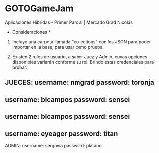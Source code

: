 # GOTOGameJam
Aplicaciones Híbridas - Primer Parcial | Mercado Grad Nicolás

* Consideraciones *
1. Incluyo una carpeta llamada "collections" con los JSON para poder importar en la base, para usar como prueba.


2. Existen 2 roles de usuario, a saber Juez y Admin, cuyas opciones disponibles variarán conforme su rol.
Brindo estas credenciales para probar:

JUECES:
username: nmgrad
password: toronja
-
username: blcampos
password: sensei
-
username: blcampos
password: sensei
-
username: eyeager
password: titan
-

ADMIN:
username: sergovia
password: platano

